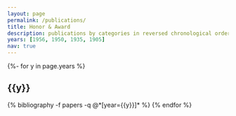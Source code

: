 ```yaml
---
layout: page
permalink: /publications/
title: Honor & Award
description: publications by categories in reversed chronological order. generated by jekyll-scholar.
years: [1956, 1950, 1935, 1905]
nav: true
---
```

<!-- _pages/publications.md -->
<div class="publications">

{%- for y in page.years %}
  <h2 class="year">{{y}}</h2>
  {% bibliography -f papers -q @*[year={{y}}]* %}
{% endfor %}

</div>
